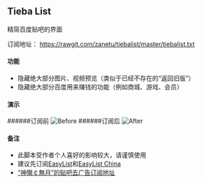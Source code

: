 ## Tieba List
精简百度贴吧的界面

订阅地址： https://rawgit.com/zanetu/tiebalist/master/tiebalist.txt


#### 功能
- 隐藏绝大部分图片、视频预览（类似于已经不存在的“返回旧版”）
- 隐藏绝大部分百度用来赚钱的功能（例如商城、游戏、会员）

#### 演示
######订阅前
![Before](https://cloud.githubusercontent.com/assets/3144970/3982519/7cd1fc8e-2877-11e4-9d8b-4eebdafbb5be.jpg)
######订阅后
![After](https://cloud.githubusercontent.com/assets/3144970/3982520/7cd6d9de-2877-11e4-952a-251e83ff1498.jpg)

#### 备注
- 此脚本受作者个人喜好的影响较大，请谨慎使用
- 建议先订阅[EasyList](https://easylist-downloads.adblockplus.org/easylist.txt)和[EasyList China](https://easylist-downloads.adblockplus.org/easylistchina.txt)
- [“神殤￠無月”的贴吧去广告订阅地址](https://code.csdn.net/i_square/i/blob/master/iFL.txt)
